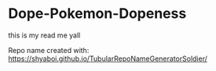 # Dope-Pokemon-Dopeness

this is my read me yall
























Repo name created with: https://shyaboi.github.io/TubularRepoNameGeneratorSoldier/

